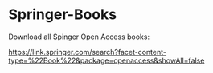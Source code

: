 # Springer-Books

Download all Spinger Open Access books:

https://link.springer.com/search?facet-content-type=%22Book%22&package=openaccess&showAll=false

